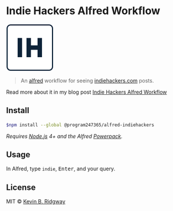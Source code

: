 # Indie Hackers Alfred Workflow

![Indie Hackers Alfred Workflow](https://raw.githubusercontent.com/program247365/alfred-indiehackers/master/icon.png)

> An [alfred](https://www.alfredapp.com/) workflow for seeing [indiehackers.com](https://www.indiehackers.com/) posts.

Read more about it in my blog post [Indie Hackers Alfred Workflow](https://kevinridgway.com/indie-hackers-alfred-workflow/)

## Install

```bash
$npm install --global @program247365/alfred-indiehackers
```

*Requires [Node.js](https://nodejs.org) 4+ and the Alfred [Powerpack](https://www.alfredapp.com/powerpack/).*

## Usage

In Alfred, type `indie`, <kbd>Enter</kbd>, and your query.

## License

MIT © [Kevin B. Ridgway](http://kevinridgway.com)
